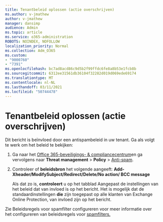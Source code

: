 ```yaml
---
title: Tenantbeleid oplossen (actie overschrijven)
ms.author: v-jmathew
author: v-jmathew
manager: dansimp
audience: Admin
ms.topic: article
ms.service: o365-administration
ROBOTS: NOINDEX, NOFOLLOW
localization_priority: Normal
ms.collection: Adm_O365
ms.custom:
- "9000760"
- "7391"
ms.openlocfilehash: bc7ad8acd86c9d5b2f99ffdc6fe8a8b53e1fcb8b
ms.sourcegitcommit: 6312ee31561db36104f32282d019d069ede69174
ms.translationtype: MT
ms.contentlocale: nl-NL
ms.lasthandoff: 03/11/2021
ms.locfileid: "50744478"
---
```

# <a name="fix-tenant-policy-action-override"></a>Tenantbeleid oplossen (actie overschrijven)

Dit bericht is beïnvloed door een antispambeleid in uw tenant. Ga als volgt te werk om het beleid te bekijken:

1. Ga naar het [Office 365-beveiligings- & compliancecentrum](https://go.microsoft.com/fwlink/p/?linkid=2077143)en ga vervolgens naar **Threat management**  >  **Policy**  >  [Anti-spam](https://go.microsoft.com/fwlink/?linkid=2101518).
2. Controleer of **beleidsbron** het volgende aangeeft:  **Add-Xheader/ModifySubject/Redirect/Delete/No action/ BCC message**

    Als dat zo is, **controleert** u op het tabblad Aangepast de instellingen van het beleid dat van invloed is op het bericht. Het is mogelijk dat de standaardinstellingen **die** zijn toegepast op alle klanten van Exchange Online Protection, van invloed zijn op het bericht.

Zie Beleidsregels voor spamfilter configureren voor meer informatie over het configureren van beleidsregels voor [spamfilters.](https://go.microsoft.com/fwlink/?linkid=2101431)
